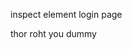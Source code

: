 inspect element login page

<!-- Note to self so I don't forget! Username is name of favourite axe, password is same backwards! -->
thor roht
you dummy
